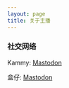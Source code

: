 ```yaml
---
layout: page
title: 关于主播
---
```


### 社交网络

Kammy: [Mastodon](https://mstdn.social/@kammykammy)

盒仔: [Mastodon](https://mastodon.social/@zhhz)

